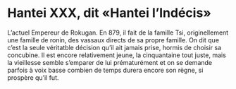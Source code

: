 # Hantei XXX, dit «Hantei l’Indécis»
L’actuel Empereur de Rokugan. En 879, il fait de la famille Tsi, originellement une famille de ronin, des vassaux directs
de sa propre famille. On dit que c’est la seule véritatble décision qu’il ait jamais prise, hormis de choisir sa concubine.
Il est encore relativement jeune, la cinquantaine tout juste, mais la vieillesse semble s’emparer de lui prématurément
et on se demande parfois à voix basse combien de temps durera encore son règne, si prospère qu’il fut.
